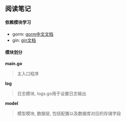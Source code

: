## 阅读笔记

#### 依赖模块学习
- gorm: [gorm中文文档](http://gorm.book.jasperxu.com/)
- gin: [gin文档](https://gin-gonic.com/zh-cn/docs/)
 
#### 模块划分

**main.go**
> 主入口程序

**log**
> 日志模块, logs.go用于设置日志输出

**model**
> 模型模块, 数据层, 包括配置以及数据库对应的存储字段
    
